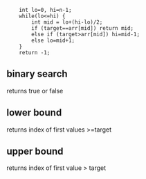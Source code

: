 ```
    int lo=0, hi=n-1;
    while(lo<=hi) {
        int mid = lo+(hi-lo)/2;
        if (target==arr[mid]) return mid;
        else if (target>arr[mid]) hi=mid-1;
        else lo=mid+1;
    }
    return -1;
```

## binary search
returns true or false
## lower bound
returns index of first values >=target
## upper bound
returns index of first value > target
